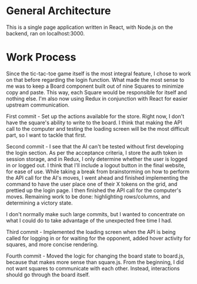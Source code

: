 # General Architecture
This is a single page application written in React, with Node.js on the backend, ran on localhost:3000.

# Work Process
Since the tic-tac-toe game itself is the most integral feature, I chose to work on that before regarding the login function. What made the most sense to me was to keep a Board component built out of nine Squares to minimize copy and paste. This way, each Square would be responsible for itself and nothing else. I'm also now using Redux in conjunction with React for easier upstream communication.

First commit - Set up the actions available for the store. Right now, I don't have the square's ability to write to the board. I think that making the API call to the computer and testing the loading screen will be the most difficult part, so I want to tackle that first.

Second commit - I see that the AI can't be tested without first developing the login section. As per the acceptance criteria, I store the auth token in session storage, and in Redux, I only determine whether the user is logged in or logged out. I think that I'll include a logout button in the final website, for ease of use. While taking a break from brainstorming on how to perform the API call for the AI's moves, I went ahead and finished implementing the command to have the user place one of their X tokens on the grid, and prettied up the login page. I then finished the API call for the computer's moves. Remaining work to be done: highlighting rows/columns, and determining a victory state.

I don't normally make such large commits, but I wanted to concentrate on what I could do to take advantage of the unexpected free time I had.

Third commit - Implemented the loading screen when the API is being called for logging in or for waiting for the opponent, added hover activity for squares, and more concise rendering.

Fourth commit - Moved the logic for changing the board state to board.js, because that makes more sense than square.js. From the beginning, I did not want squares to communicate with each other. Instead, interactions should go through the board itself.
